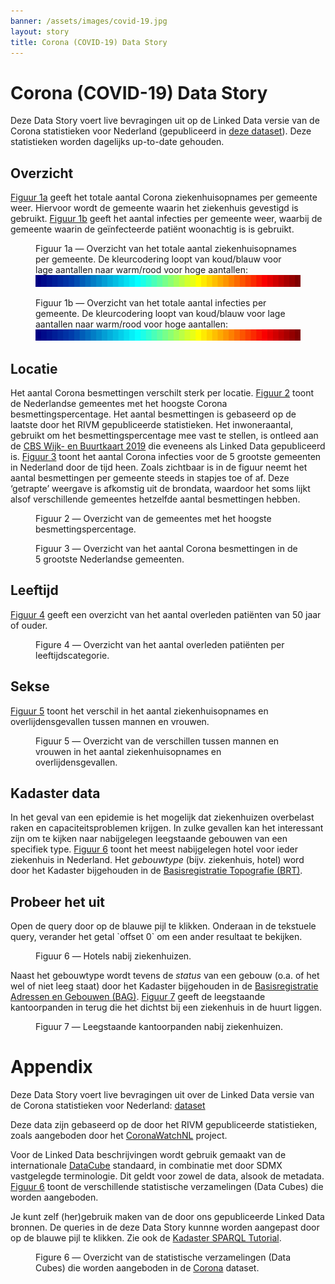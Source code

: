```yaml
---
banner: /assets/images/covid-19.jpg
layout: story
title: Corona (COVID-19) Data Story
---
```


# Corona (COVID-19) Data Story

Deze Data Story voert live bevragingen uit op de Linked Data versie van de Corona statistieken voor Nederland (gepubliceerd in [deze dataset](https://data.labs.kadaster.nl/rivm/covid-19)).  Deze statistieken worden dagelijks up-to-date gehouden.

## Overzicht

[Figuur 1a](#kaart-a) geeft het totale aantal Corona ziekenhuisopnames per gemeente weer.  Hiervoor wordt de gemeente waarin het ziekenhuis gevestigd is gebruikt.  [Figuur 1b](#kaart-b) geeft het aantal infecties per gemeente weer, waarbij de gemeente waarin de geïnfecteerde patiënt woonachtig is is gebruikt.

<figure id="kaart-a">
  <query data-config-ref="https://data.labs.kadaster.nl/rivm/-/queries/covid19-ziekenhuisopnames-kaart">
  </query>
  <figcaption>
    Figuur 1a ― Overzicht van het totale aantal ziekenhuisopnames per gemeente.  De kleurcodering loopt van koud/blauw voor lage aantallen naar warm/rood voor hoge aantallen: <img src="/assets/images/jet.png">
  </figcaption>
</figure>

<figure id="kaart-b">
  <query data-config-ref="https://data.labs.kadaster.nl/rivm/-/queries/covid19-infecties-kaart">
  </query>
  <figcaption>
    Figuur 1b ― Overzicht van het totale aantal infecties per gemeente.  De kleurcodering loopt van koud/blauw voor lage aantallen naar warm/rood voor hoge aantallen: <img src="/assets/images/jet.png">
  </figcaption>
</figure>

## Locatie

Het aantal Corona besmettingen verschilt sterk per locatie.  [Figuur 2](#besmettingspercentage) toont de Nederlandse gemeentes met het hoogste Corona besmettingspercentage.  Het aantal besmettingen is gebaseerd op de laatste door het RIVM gepubliceerde statistieken.  Het inwoneraantal, gebruikt om het besmettingspercentage mee vast te stellen, is ontleed aan de [CBS Wijk- en Buurtkaart 2019](https://data.labs.kadaster.nl/cbs/wbk) die eveneens als Linked Data gepubliceerd is.  [Figuur 3](#grootste-gemeenten) toont het aantal Corona infecties voor de 5 grootste gemeenten in Nederland door de tijd heen.  Zoals zichtbaar is in de figuur neemt het aantal besmettingen per gemeente steeds in stapjes toe of af.  Deze ‘getrapte’ weergave is afkomstig uit de brondata, waardoor het soms lijkt alsof verschillende gemeentes hetzelfde aantal besmettingen hebben.

<figure id="besmettingspercentage">
  <query data-config-ref="https://data.labs.kadaster.nl/rivm/-/queries/covid19-besmettingspercentage">
  </query>
  <figcaption>
    Figuur 2 ― Overzicht van de gemeentes met het hoogste besmettingspercentage.
  </figcaption>
</figure>

<figure id="grootste-gemeenten">
  <query data-config-ref="https://data.labs.kadaster.nl/rivm/-/queries/covid19-grootste-gemeenten">
  </query>
  <figcaption>
    Figuur 3 ― Overzicht van het aantal Corona besmettingen in de 5 grootste Nederlandse gemeenten.
  </figcaption>
</figure>

## Leeftijd

[Figuur 4](#leeftijd) geeft een overzicht van het aantal overleden patiënten van 50 jaar of ouder.

<figure id="covid19-leeftijd-gebaseerd">
  <query data-config-ref="https://data.labs.kadaster.nl/rivm/-/queries/covid19-leeftijd">
  </query>
  <figcaption>
    Figure 4 ― Overzicht van het aantal overleden patiënten per leeftijdscategorie.
  </figcaption>
</figure>

## Sekse

[Figuur 5](#sekse) toont het verschil in het aantal ziekenhuisopnames en overlijdensgevallen tussen mannen en vrouwen.

<figure>
  <query data-config-ref="https://data.labs.kadaster.nl/rivm/-/queries/covid19-sekse">
  </query>
  <figcaption>
    Figuur 5 ― Overzicht van de verschillen tussen mannen en vrouwen in het aantal ziekenhuisopnames en overlijdensgevallen.
  </figcaption>
</figure>

## Kadaster data

In het geval van een epidemie is het mogelijk dat ziekenhuizen overbelast raken en capaciteitsproblemen krijgen.  In zulke gevallen kan het interessant zijn om te kijken naar nabijgelegen leegstaande gebouwen van een specifiek type.  [Figuur 6](#hotel) toont het meest nabijgelegen hotel voor ieder ziekenhuis in Nederland.  Het *gebouwtype* (bijv. ziekenhuis, hotel) word door het Kadaster bijgehouden in de [Basisregistratie Topografie (BRT)](https://data.labs.kadaster.nl/kadaster/brt).

<div class="textbox">
  <h2>Probeer het uit</h2>
  <p>Open de query door op de blauwe pijl te klikken.  Onderaan in de tekstuele query, verander het getal `offset 0` om een ander resultaat te bekijken.</p>
</div>

<figure id="hotel">
  <query data-config-ref="https://data.labs.kadaster.nl/rivm/-/queries/leegstaande-hotels-nabij-ziekenhuizen">
  </query>
  <figcaption>
    Figuur 6 ― Hotels nabij ziekenhuizen.
  </figcaption>
</figure>

Naast het gebouwtype wordt tevens de *status* van een gebouw (o.a. of het wel of niet leeg staat) door het Kadaster bijgehouden in de [Basisregistratie Adressen en Gebouwen (BAG)](https://data.labs.kadaster.nl/kadaster/bag).  [Figuur 7](#kantoorpanden) geeft de leegstaande kantoorpanden in terug die het dichtst bij een ziekenhuis in de huurt liggen.

<figure id="kantoorpanden">
  <query data-config-ref="https://data.labs.kadaster.nl/rivm/-/queries/leegstaande-kantoren-nabij-ziekenhuizen">
  </query>
  <figcaption>
    Figuur 7 ― Leegstaande kantoorpanden nabij ziekenhuizen.
  </figcaption>
</figure>

# Appendix

Deze Data Story voert live bevragingen uit over de Linked Data versie van de Corona statistieken voor Nederland: [dataset](https://data.labs.kadaster.nl/rivm/covid-19)

Deze data zijn gebaseerd op de door het RIVM gepubliceerde statistieken, zoals aangeboden door het [CoronaWatchNL](https://github.com/J535D165/CoronaWatchNL) project.

Voor de Linked Data beschrijvingen wordt gebruik gemaakt van de internationale [DataCube](https://www.w3.org/TR/vocab-data-cube) standaard, in combinatie met door SDMX vastgelegde terminologie.  Dit geldt voor zowel de data, alsook de metadata.  [Figuur 6](#overzicht) toont de verschillende statistische verzamelingen (Data Cubes) die worden aangeboden.

Je kunt zelf (her)gebruik maken van de door ons gepubliceerde Linked Data bronnen.  De queries in de deze Data Story kunnne worden aangepast door op de blauwe pijl te klikken.  Zie ook de <a href="/dissemination/Kadaster-SPARQL-Tutorial.html">Kadaster SPARQL Tutorial</a>.

<figure id="overzicht">
  <query data-config-ref="https://data.labs.kadaster.nl/rivm/-/queries/covid-19-overzicht">
  </query>
  <figcaption>
    Figure 6 ― Overzicht van de statistische verzamelingen (Data Cubes) die worden aangeboden in de <a href="https://data.labs.kadaster.nl/rivm/covid-19" target="_blank">Corona</a> dataset.
  </figcaption>
</figure>
